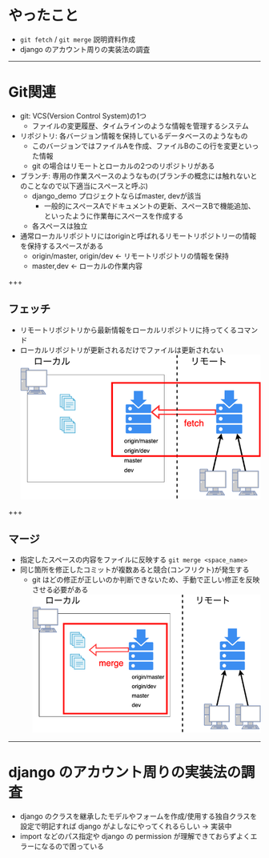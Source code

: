 # やったこと
- `git fetch` / `git merge` 説明資料作成
- django のアカウント周りの実装法の調査

---
# Git関連
- git: VCS(Version Control System)の1つ
  - ファイルの変更履歴、タイムラインのような情報を管理するシステム
- リポジトリ: 各バージョン情報を保持しているデータベースのようなもの
  - このバージョンではファイルAを作成、ファイルBのこの行を変更といった情報
  - git の場合はリモートとローカルの2つのリポジトリがある
- ブランチ: 専用の作業スペースのようなもの(ブランチの概念には触れないとのことなので以下適当にスペースと呼ぶ)
  - django_demo プロジェクトならばmaster, devが該当
    - 一般的にスペースAでドキュメントの更新、スペースBで機能追加、といったように作業毎にスペースを作成する
  - 各スペースは独立
- 通常ローカルリポジトリにはoriginと呼ばれるリモートリポジトリーの情報を保持するスペースがある
  - origin/master, origin/dev ← リモートリポジトリの情報を保持
  - master,dev ← ローカルの作業内容

+++
## フェッチ
- リモートリポジトリから最新情報をローカルリポジトリに持ってくるコマンド
- ローカルリポジトリが更新されるだけでファイルは更新されない
　 ![fetch](./fetch.png)

+++
## マージ
- 指定したスペースの内容をファイルに反映する
  `git merge <space_name>`
- 同じ箇所を修正したコミットが複数あると競合(コンフリクト)が発生する
  - git はどの修正が正しいのか判断できないため、手動で正しい修正を反映させる必要がある
　 ![merge](./merge.png)

---
# django のアカウント周りの実装法の調査
- django のクラスを継承したモデルやフォームを作成/使用する独自クラスを設定で明記すれば django がよしなにやってくれるらしい → 実装中
- import などのパス指定や django の permission が理解できておらずよくエラーになるので困っている
